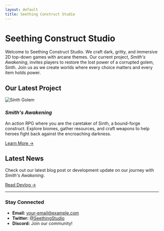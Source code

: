 ```yaml
---
layout: default
title: Seething Construct Studio
---
```


# Seething Construct Studio

Welcome to Seething Construct Studio. We craft dark, gritty, and immersive 2D top-down games with arcane themes. Our current project, *Smith's Awakening*, invites players to restore the lost power of a corrupted golem, Sinth. Join us as we create worlds where every choice matters and every item holds power.

## Our Latest Project

![Sinth Golem](assets/images/sinth.jpg)

### *Smith's Awakening*
An action RPG where you are the caretaker of Sinth, a bound-forge construct. Explore biomes, gather resources, and craft weapons to help heroes fight back against the encroaching darkness.

[Learn More →](#)

## Latest News

Check out our latest blog post or development update on our journey with *Smith's Awakening*.

[Read Devlog →](#)

---

### Stay Connected
- **Email:** your-email@example.com
- **Twitter:** [@SeethingStudio](https://twitter.com/SeethingStudio)
- **Discord:** Join our community!
